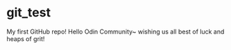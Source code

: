 # git_test
My first GitHub repo!
Hello Odin Community~ wishing us all best of luck and heaps of grit!